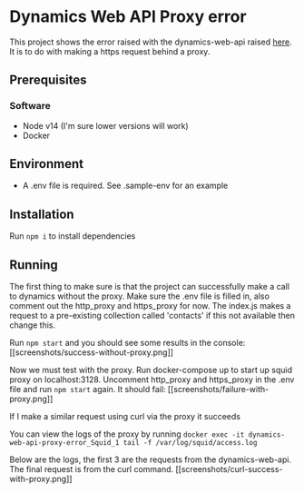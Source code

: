 # Dynamics Web API Proxy error

This project shows the error raised with the dynamics-web-api raised [here](https://github.com/AleksandrRogov/DynamicsWebApi/issues/89). It is to do with making a https request behind a proxy.

## Prerequisites

### Software
- Node v14 (I'm sure lower versions will work)
- Docker

## Environment
- A .env file is required. See .sample-env for an example

## Installation
Run `npm i` to install dependencies

## Running
The first thing to make sure is that the project can successfully make a call to dynamics without the proxy. Make sure the .env file is filled in, also comment out the http_proxy and https_proxy for now. The index.js makes a request to a pre-existing collection called 'contacts' if this not available then change this.

Run `npm start` and you should see some results in the console:
[[screenshots/success-without-proxy.png]]

Now we must test with the proxy. Run docker-compose up to start up squid proxy on localhost:3128. Uncomment http_proxy and https_proxy in the .env file and run `npm start` again. It should fail:
[[screenshots/failure-with-proxy.png]]

If I make a similar request using curl via the proxy it succeeds

You can view the logs of the proxy by running 
`docker exec -it dynamics-web-api-proxy-error_Squid_1 tail -f /var/log/squid/access.log`

Below are the logs, the first 3 are the requests from the dynamics-web-api. The final request is from the curl command.
[[screenshots/curl-success-with-proxy.png]]





